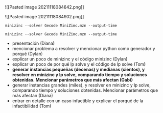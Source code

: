 ![[Pasted image 20211118084842.png]]

![[Pasted image 20211118084902.png]]

`minizinc --solver Gecode MiniZinc.mzn --output-time`

`minizinc --solver Gecode MiniZinc.mzn --output-time`

- presentación (Diana)
- mencionar problema a resolver y mencionar python como generador y porqué (Dylan)
- explicar un poco de minizinc y el código minizinc (Dylan)
- explicar un poco de por qué lp solve y el código de lp solve (Tom) 
- **generar instancias pequeñas (decenas) y medianas (cientos), y resolver en minizinc y lp solve, comparando tiempo y soluciones obtenidas. Mencionar parámetros que más afectan (Gabi)**
- generar instancias grandes (miles), y resolver en minizinc y lp solve, comparando tiempo y soluciones obtenidas. Mencionar parámetros que más afectan (Diana) 
- entrar en detalle con un caso infactible y explicar el porqué de la infactibilidad (Tom) 
